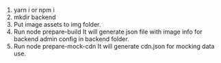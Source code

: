 1. yarn i or npm i
2. mkdir backend
3. Put image assets to img folder.
4. Run node prepare-build
  It will generate json file with image info for backend admin config in backend folder.
5. Run node prepare-mock-cdn
  It will generate cdn.json for mocking data use.
